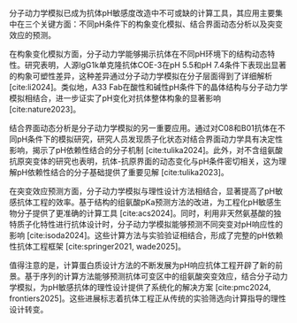 分子动力学模拟已成为抗体pH敏感度改造中不可或缺的计算工具，其应用主要集中在三个关键方面：不同pH条件下的构象变化模拟、结合界面动态分析以及突变效应的预测。

在构象变化模拟方面，分子动力学能够揭示抗体在不同pH环境下的结构动态特性。研究表明，人源IgG1k单克隆抗体COE-3在pH 5.5和pH 7.4条件下表现出显著的构象可塑性差异，这种差异通过分子动力学模拟在分子层面得到了详细解析 [cite:li2024]。类似地，A33 Fab在酸性和碱性pH条件下的晶体结构与分子动力学模拟相结合，进一步证实了pH变化对抗体整体构象的显著影响 [cite:nature2023]。

结合界面动态分析是分子动力学模拟的另一重要应用。通过对C08和B01抗体在不同pH条件下的模拟研究，研究人员发现质子化状态对结合界面动力学具有决定性影响，揭示了pH依赖性结合的分子机制 [cite:tulika2024]。此外，对不含组氨酸抗原突变体的研究也表明，抗体-抗原界面的动态变化与pH条件密切相关，这为理解pH依赖性结合的分子基础提供了重要见解 [cite:tulika2023]。

在突变效应预测方面，分子动力学模拟与理性设计方法相结合，显著提高了pH敏感抗体工程的效率。基于结构的组氨酸pKa预测方法的改进，为工程化pH敏感生物分子提供了更准确的计算工具 [cite:acs2024]。同时，利用非天然氨基酸的独特质子化特性进行抗体设计时，分子动力学模拟能够预测不同突变对pH响应性的影响 [cite:isoda2024]。这些计算方法与实验验证相结合，形成了完整的pH依赖性抗体工程框架 [cite:springer2021, wade2025]。

值得注意的是，计算蛋白质设计方法的不断发展为pH响应抗体工程开辟了新的前景。基于序列的计算方法能够预测抗体可变区中的组氨酸突变效应，结合分子动力学模拟，为pH敏感抗体的理性设计提供了系统化的解决方案 [cite:pmc2024, frontiers2025]。这些进展标志着抗体工程正从传统的实验筛选向计算指导的理性设计转变。